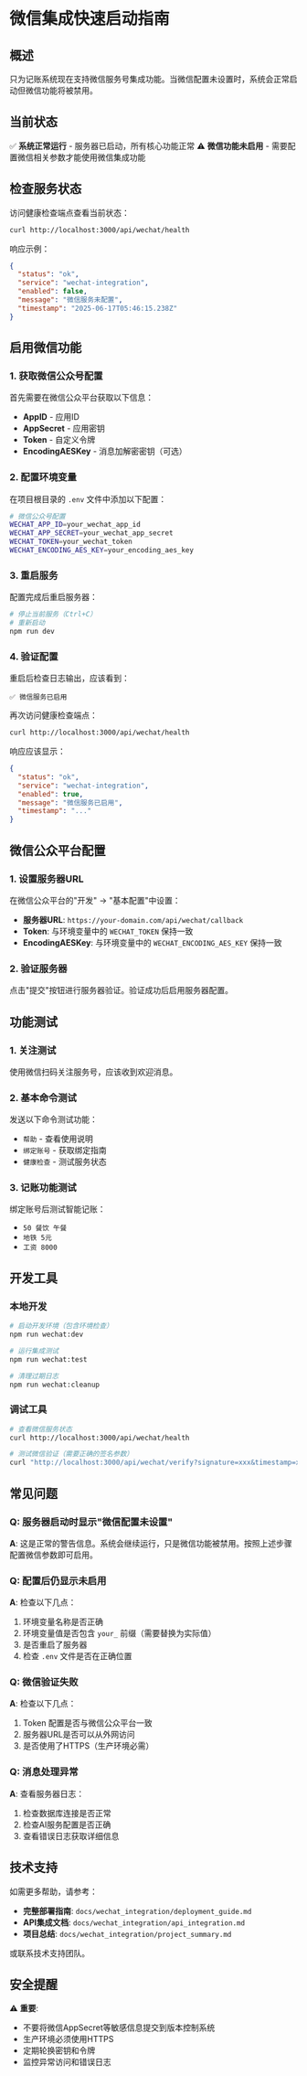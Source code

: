 # 微信集成快速启动指南

## 概述

只为记账系统现在支持微信服务号集成功能。当微信配置未设置时，系统会正常启动但微信功能将被禁用。

## 当前状态

✅ **系统正常运行** - 服务器已启动，所有核心功能正常
⚠️ **微信功能未启用** - 需要配置微信相关参数才能使用微信集成功能

## 检查服务状态

访问健康检查端点查看当前状态：

```bash
curl http://localhost:3000/api/wechat/health
```

响应示例：
```json
{
  "status": "ok",
  "service": "wechat-integration", 
  "enabled": false,
  "message": "微信服务未配置",
  "timestamp": "2025-06-17T05:46:15.238Z"
}
```

## 启用微信功能

### 1. 获取微信公众号配置

首先需要在微信公众平台获取以下信息：

- **AppID** - 应用ID
- **AppSecret** - 应用密钥  
- **Token** - 自定义令牌
- **EncodingAESKey** - 消息加解密密钥（可选）

### 2. 配置环境变量

在项目根目录的 `.env` 文件中添加以下配置：

```bash
# 微信公众号配置
WECHAT_APP_ID=your_wechat_app_id
WECHAT_APP_SECRET=your_wechat_app_secret
WECHAT_TOKEN=your_wechat_token
WECHAT_ENCODING_AES_KEY=your_encoding_aes_key
```

### 3. 重启服务

配置完成后重启服务器：

```bash
# 停止当前服务（Ctrl+C）
# 重新启动
npm run dev
```

### 4. 验证配置

重启后检查日志输出，应该看到：

```
✅ 微信服务已启用
```

再次访问健康检查端点：

```bash
curl http://localhost:3000/api/wechat/health
```

响应应该显示：
```json
{
  "status": "ok",
  "service": "wechat-integration",
  "enabled": true,
  "message": "微信服务已启用",
  "timestamp": "..."
}
```

## 微信公众平台配置

### 1. 设置服务器URL

在微信公众平台的"开发" -> "基本配置"中设置：

- **服务器URL**: `https://your-domain.com/api/wechat/callback`
- **Token**: 与环境变量中的 `WECHAT_TOKEN` 保持一致
- **EncodingAESKey**: 与环境变量中的 `WECHAT_ENCODING_AES_KEY` 保持一致

### 2. 验证服务器

点击"提交"按钮进行服务器验证。验证成功后启用服务器配置。

## 功能测试

### 1. 关注测试

使用微信扫码关注服务号，应该收到欢迎消息。

### 2. 基本命令测试

发送以下命令测试功能：

- `帮助` - 查看使用说明
- `绑定账号` - 获取绑定指南
- `健康检查` - 测试服务状态

### 3. 记账功能测试

绑定账号后测试智能记账：

- `50 餐饮 午餐`
- `地铁 5元`
- `工资 8000`

## 开发工具

### 本地开发

```bash
# 启动开发环境（包含环境检查）
npm run wechat:dev

# 运行集成测试
npm run wechat:test

# 清理过期日志
npm run wechat:cleanup
```

### 调试工具

```bash
# 查看微信服务状态
curl http://localhost:3000/api/wechat/health

# 测试微信验证（需要正确的签名参数）
curl "http://localhost:3000/api/wechat/verify?signature=xxx&timestamp=xxx&nonce=xxx&echostr=test"
```

## 常见问题

### Q: 服务器启动时显示"微信配置未设置"

**A**: 这是正常的警告信息。系统会继续运行，只是微信功能被禁用。按照上述步骤配置微信参数即可启用。

### Q: 配置后仍显示未启用

**A**: 检查以下几点：
1. 环境变量名称是否正确
2. 环境变量值是否包含 `your_` 前缀（需要替换为实际值）
3. 是否重启了服务器
4. 检查 `.env` 文件是否在正确位置

### Q: 微信验证失败

**A**: 检查以下几点：
1. Token 配置是否与微信公众平台一致
2. 服务器URL是否可以从外网访问
3. 是否使用了HTTPS（生产环境必需）

### Q: 消息处理异常

**A**: 查看服务器日志：
1. 检查数据库连接是否正常
2. 检查AI服务配置是否正确
3. 查看错误日志获取详细信息

## 技术支持

如需更多帮助，请参考：

- **完整部署指南**: `docs/wechat_integration/deployment_guide.md`
- **API集成文档**: `docs/wechat_integration/api_integration.md`
- **项目总结**: `docs/wechat_integration/project_summary.md`

或联系技术支持团队。

## 安全提醒

⚠️ **重要**: 
- 不要将微信AppSecret等敏感信息提交到版本控制系统
- 生产环境必须使用HTTPS
- 定期轮换密钥和令牌
- 监控异常访问和错误日志
